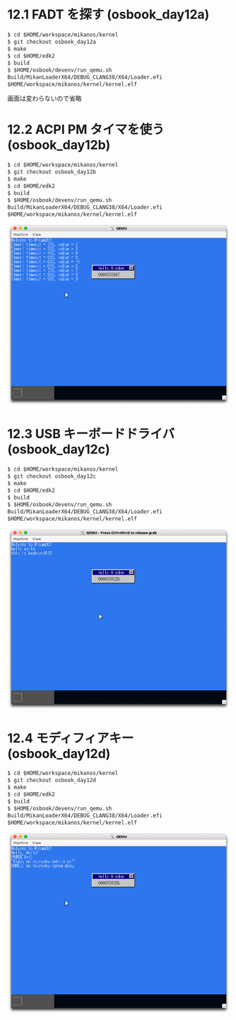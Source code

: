 # 12.1 FADT を探す (osbook_day12a)

```console
$ cd $HOME/workspace/mikanos/kernel
$ git checkout osbook_day12a
$ make
$ cd $HOME/edk2
$ build
$ $HOME/osbook/devenv/run_qemu.sh Build/MikanLoaderX64/DEBUG_CLANG38/X64/Loader.efi $HOME/workspace/mikanos/kernel/kernel.elf
```

画面は変わらないので省略

# 12.2 ACPI PM タイマを使う (osbook_day12b)

```console
$ cd $HOME/workspace/mikanos/kernel
$ git checkout osbook_day12b
$ make
$ cd $HOME/edk2
$ build
$ $HOME/osbook/devenv/run_qemu.sh Build/MikanLoaderX64/DEBUG_CLANG38/X64/Loader.efi $HOME/workspace/mikanos/kernel/kernel.elf
```

![](./img/12.2.png)

# 12.3 USB キーボードドライバ (osbook_day12c)

```console
$ cd $HOME/workspace/mikanos/kernel
$ git checkout osbook_day12c
$ make
$ cd $HOME/edk2
$ build
$ $HOME/osbook/devenv/run_qemu.sh Build/MikanLoaderX64/DEBUG_CLANG38/X64/Loader.efi $HOME/workspace/mikanos/kernel/kernel.elf
```

![](./img/12.3.png)

# 12.4 モディフィアキー (osbook_day12d)

```console
$ cd $HOME/workspace/mikanos/kernel
$ git checkout osbook_day12d
$ make
$ cd $HOME/edk2
$ build
$ $HOME/osbook/devenv/run_qemu.sh Build/MikanLoaderX64/DEBUG_CLANG38/X64/Loader.efi $HOME/workspace/mikanos/kernel/kernel.elf
```

![](./img/12.4.png)
